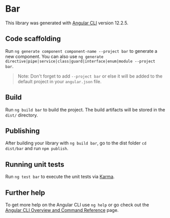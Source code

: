 # Bar

This library was generated with [Angular CLI](https://github.com/angular/angular-cli) version 12.2.5.

## Code scaffolding

Run `ng generate component component-name --project bar` to generate a new component. You can also use `ng generate directive|pipe|service|class|guard|interface|enum|module --project bar`.
> Note: Don't forget to add `--project bar` or else it will be added to the default project in your `angular.json` file. 

## Build

Run `ng build bar` to build the project. The build artifacts will be stored in the `dist/` directory.

## Publishing

After building your library with `ng build bar`, go to the dist folder `cd dist/bar` and run `npm publish`.

## Running unit tests

Run `ng test bar` to execute the unit tests via [Karma](https://karma-runner.github.io).

## Further help

To get more help on the Angular CLI use `ng help` or go check out the [Angular CLI Overview and Command Reference](https://angular.io/cli) page.
